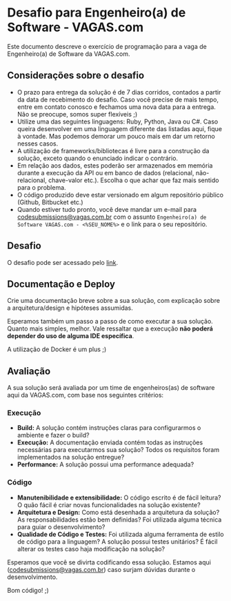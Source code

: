 # Desafio para Engenheiro(a) de Software - VAGAS.com

Este documento descreve o exercício de programação para a vaga de Engenheiro(a) de Software da VAGAS.com.

## Considerações sobre o desafio

* O prazo para entrega da solução é de 7 dias corridos, contados a partir da data de recebimento do desafio. Caso você precise de mais tempo, entre em contato conosco e fechamos uma nova data para a entrega. Não se preocupe, somos super flexíveis ;)
* Utilize uma das seguintes linguagens: Ruby, Python, Java ou C#. Caso queira desenvolver em uma linguagem diferente das listadas aqui, fique à vontade. Mas podemos demorar um pouco mais em dar um retorno nesses casos.
* A utilização de frameworks/bibliotecas é livre para a construção da solução, exceto quando o enunciado indicar o contrário.
* Em relação aos dados, estes poderão ser armazenados em memória durante a execução da API ou em banco de dados (relacional, não-relacional, chave-valor etc.). Escolha o que achar que faz mais sentido para o problema.
* O código produzido deve estar versionado em algum repositório público (Github, Bitbucket etc.)
* Quando estiver tudo pronto, você deve mandar um e-mail para codesubmissions@vagas.com.br com o assunto `Engenheiro(a) de Software VAGAS.com - <%SEU_NOME%>` e o link para o seu repositório.


## Desafio

O desafio pode ser acessado pelo [link](desafio-tecnico.md).

## Documentação e Deploy

Crie uma documentação breve sobre a sua solução, com explicação sobre a arquitetura/design e hipóteses assumidas.

Esperamos também um passo a passo de como executar a sua solução. Quanto mais simples, melhor. Vale ressaltar que a execução **não poderá depender do uso de alguma IDE específica**.

A utilização de Docker é um plus ;)

## Avaliação

A sua solução será avaliada por um time de engenheiros(as) de software aqui da VAGAS.com, com base nos seguintes critérios:

### Execução

* **Build:** A solução contém instruções claras para configurarmos o ambiente e fazer o build?
* **Execução:** A documentação enviada contém todas as instruções necessárias para executarmos sua solução? Todos os requisitos foram implementados na solução entregue?
* **Performance:** A solução possui uma performance adequada?

### Código

* **Manutenibilidade e extensibilidade:** O código escrito é de fácil leitura? O quão fácil é criar novas funcionalidades na solução existente?
* **Arquitetura e Design:** Como está desenhada a arquitetura da solução? As responsabilidades estão bem definidas? Foi utilizada alguma técnica para guiar o desenvolvimento?
* **Qualidade de Código e Testes:** Foi utilizada alguma ferramenta de estilo de código para a linguagem? A solução possui testes unitários? É fácil alterar os testes caso haja modificação na solução?

Esperamos que você se divirta codificando essa solução. Estamos aqui (codesubmissions@vagas.com.br) caso surjam dúvidas durante o desenvolvimento.

Bom código! ;)
